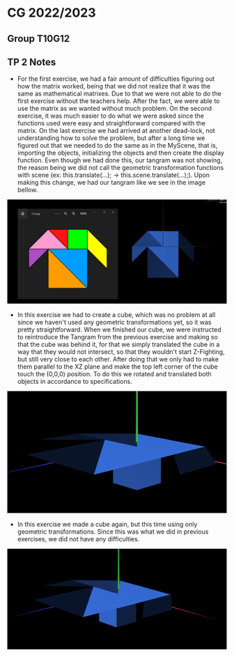 # CG 2022/2023

## Group T10G12

## TP 2 Notes

- For the first exercise, we had a fair amount of difficulties figuring out how the matrix worked, being that we did not realize that it was the same as mathematical matrixes. Due to that we were not able to do the first exercise without the teachers help. After the fact, we were able to use the matrix as we wanted without much problem. On the second exercise, it was much easier to do what we were asked since the functions used were easy and straightforward compared with the matrix. On the last exercise we had arrived at another dead-lock, not understanding how to solve the problem, but after a long time we figured out that we needed to do the same as in the MyScene, that is, importing the objects, initializing the objects and then create the display function. Even though we had done this, our tangram was not showing, the reason being we did not call the geometric transformation functions with scene (ex: this.translate(...); -> this.scene.translate(...);). Upon making this change, we had our tangram like we see in the image bellow.

![Screenshot 1](screenshots/CG-t10g12-tp2-1.png)

- In this exercise we had to create a cube, which was no problem at all since we haven't used any geometric transformations yet, so it was pretty straightforward. When we finished our cube, we were instructed to reintroduce the Tangram from the previous exercise and making so that the cube was behind it, for that we simply translated the cube in a way that they would not intersect, so that they wouldn't start Z-Fighting, but still very close to each other. After doing that we only had to make them parallel to the XZ plane and make the top left corner of the cube touch the (0,0,0) position. To do this we rotated and translated both objects in accordance to specifications.

![Screenshot 2](screenshots/CG-t10g12-tp2-2.png)

- In this exercise we made a cube again, but this time using only geometric transformations. Since this was what we did in previous exercises, we did not have any difficulties.

![Screenshot 3](screenshots/CG-t10g12-tp2-3.png)
